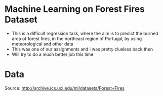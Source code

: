 # Machine Learning on Forest Fires Dataset

 - This is a difficult regression task, where the aim is to predict the burned area of forest fires, in the northeast region of Portugal, by using meteorological and other data
 - This was one of our assignments and I was pretty clueless  back then
 - Will try to do a much better job this time
 


# Data

Source: http://archive.ics.uci.edu/ml/datasets/Forest+Fires
